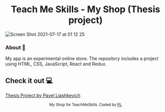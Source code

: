 <h1 align="center">Teach Me Skills - My Shop (Thesis project)</h1>

![Screen Shot 2021-07-17 at 01 12 25](https://user-images.githubusercontent.com/75558987/126013329-a5659460-789b-4638-b240-f3291c8d4a5c.png)

### About 🔧 ###
My app is an experimental online store.
The repository includes a project using HTML, CSS, JavaScript, React and Redux.

## Check it out 💻 ##
[Thesis Project by Pavel Liashkevich](https://449345ee.teach-me-skills-thesis-project-my-shop.pages.dev)

<div align="center">
<sub>My Shop for TeachMeSkills. Coded by 
  <a href="https://github.com/PavelLiashkevich">PL</a>
  </a>
</div>


